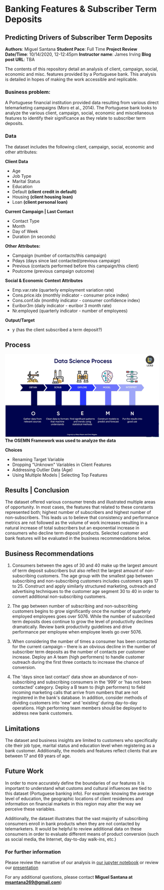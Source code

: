 # Banking Features & Subscriber Term Deposits  
## Predicting Drivers of Subscriber Term Deposits

**Authors**: Miguel Santana
**Student Pace**: Full Time
**Project Review Date/Time**: 10/14/2020, 12-12:45pm
**Instructor name**: James Irving
**Blog post URL**: TBA

The contents of this repository detail an analysis of client, campaign, social, economic and misc. features provided by a Portuguese bank. This analysis is detailed in hopes of making the work accessible and replicable.


### Business problem:

A Portuguese financial institution provided data resulting from various direct telemarketing campaigns (Moro et al., 2014). The Portuguese bank looks to analyze the various client, campaign, social, economic and miscellaneous features to identify their significance as they relate to subscriber term deposits. 

### Data
The dataset includes the following client, campaign, social, economic and other attributes:

**Client Data**
* Age
* Job Type
* Marital Status
* Education 
* Default **(client credit in default)**
* Housing **(client housing loan)**
* Loan **(client personal loan)**

**Current Campaign | Last Contact** 
* Contact Type
* Month 
* Day of Week 
* Duration (in seconds)

**Other Attributes:**
* Campaign (number of contacts/this campaign)
* Pdays (days since last contacted/previous campaign)
* Previous (contacts performed before this campaign/this client)
* Poutcome (previous campaign outcome)

**Social & Economic Context Attributes**
* Emp.var.rate (quarterly employment variation rate)
* Cons.price.idx (monthly indicator - consumer price index)
* Cons.conf.idx (monthly indicator - consumer confidence index)
* Euribor3m (daily indicator - euribor 3 month rate)
* Nr.employed (quarterly indicator - number of employees)

**Output/Target**
* y (has the client subscribed a term deposit?)

## Process
![graph1](./OSEMN.png)
**The OSEMN Framework was used to analyze the data**

**Choices**
- Renaming Target Variable
- Dropping "Unknown" Variables in Client Features
- Addressing Outlier Data (Age)
- Using Multiple Models | Selecting Top Features

## Results | Conclusion

The dataset offered various consumer trends and illustrated multiple areas of opportunity. In most cases, the features that related to these constants represented both; highest number of subscribers and highest number of non-subscribers. This leads us to believe that consistency and performance metrics are not followed as the volume of work increases resulting in a natural increase of total subscribers but an exponential increase in consumers who decline term deposit products. Selected customer and bank features will be evaluated in the business recommendations below. 

<div class="alert alert-block alert-info">

## Business Recommendations

1) Consumers between the ages of 30 and 40 make up the largest amount of term deposit subscribers but also reflect the largest amount of non-subscribing customers. The age group with the smallest gap between subscribing and non-subscribing customers includes customers ages 17 to 25. Construct and apply similarly structured marketing, outreach and advertising techniques to the customer age segment 30 to 40 in order to convert additional non-subscribing customers. 

2) The gap between number of subscribing and non-subscribing customers begins to grow significantly once the number of quarterly employed employees goes over 5076. While the number of subscribed term deposits does continue to grow the level of productivity declines dramatically. Review bank productivity guidelines and drive performance per employee when employee levels go over 5076. 

3) When considering the number of times a consumer has been contacted for the current campaign – there is an obvious decline in the number of subscriber term deposits as the number of contacts per customer increase. Deploy an A team (high performers) to handle customer outreach during the first three contacts to increase the chance of conversion. 

4) The 'days since last contact' data show an abundance of non-subscribing and subscribing consumers in the '999' or 'has not been contacted' category. Deploy a B team to (high performers) to field incoming marketing calls that arrive from numbers that are not registered in the bank's database. In addition, consider methods of dividing customers into 'new' and 'existing' during day-to-day operations.  High performing team members should be deployed to address new bank customers.  

</div> 

## Limitations

The dataset and business insights are limited to customers who specifically cite their job type, marital status and education level when registering as a bank customer. Additionally, the models and features reflect clients that are between 17 and 69 years of age. 

## Future Work
In order to more accurately define the boundaries of our features it is important to understand what customs and cultural influences are tied to this dataset (Portuguese banking info). For example: knowing the average level of education, the geographic locations of client residences and information on financial markets in this region may alter the way we perceive these variables.

Additionally, the dataset illustrates that the vast majority of subscribing consumers enroll in bank products when they are not contacted by telemarketers. It would be helpful to review additional data on these consumers in order to evaluate different means of product conversion (such as social media, the Internet, day-to-day walk-ins, etc.)

### For further information
Please review the narrative of our analysis in [our jupyter notebook](./student.ipynb) or review our [presentation](./powerpoint.pdf)

For any additional questions, please contact **Miguel Santana at msantana269@gmail.com**)
